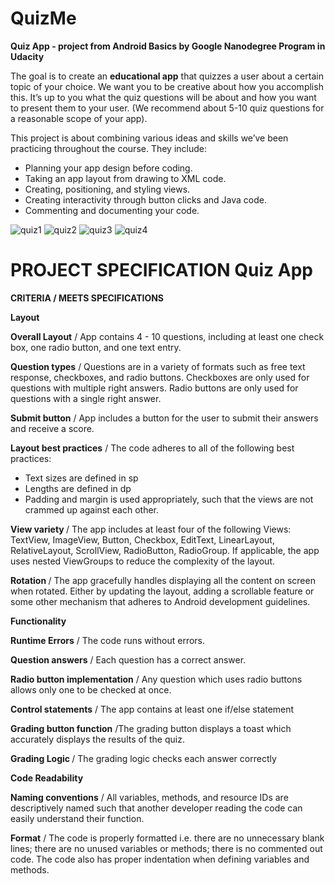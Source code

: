 # QuizMe

<p><b> Quiz App - project from Android Basics by Google Nanodegree Program in Udacity </b></p>

<p>The goal is to create an <b>educational app</b> that quizzes a user about a certain topic of your choice. We want you to be creative about how you accomplish this. It’s up to you what the quiz questions will be about and how you want to present them to your user. (We recommend about 5-10 quiz questions for a reasonable scope of your app).<p>

This project is about combining various ideas and skills we’ve been practicing throughout the course. They include:

 - Planning your app design before coding.
 - Taking an app layout from drawing to XML code.
 - Creating, positioning, and styling views.
 - Creating interactivity through button clicks and Java code.
 - Commenting and documenting your code.
 
![quiz1](https://user-images.githubusercontent.com/17390877/28673128-6c94d22c-72ea-11e7-929a-a64a929ac704.png)
![quiz2](https://user-images.githubusercontent.com/17390877/28673131-6d74ece0-72ea-11e7-9278-603adb3ccf71.png)
![quiz3](https://user-images.githubusercontent.com/17390877/28673130-6c9f7d30-72ea-11e7-9d1a-2cb8adf147f1.png)
![quiz4](https://user-images.githubusercontent.com/17390877/28673129-6c9b5f66-72ea-11e7-87dd-77e399e08719.png)
 
 #  PROJECT SPECIFICATION Quiz App
 
 <p><b> CRITERIA / MEETS SPECIFICATIONS </b></p>
 
 <p><b>Layout</b></p>
 
<p><b>Overall Layout</b> / App contains 4 - 10 questions, including at least one check box, one radio button, and one text entry.</p>
<p><b>Question types</b> / Questions are in a variety of formats such as free text response, checkboxes, and radio buttons. Checkboxes are only used for questions with multiple right answers. Radio buttons are only used for questions with a single right answer.</p>
<p><b>Submit button</b> / App includes a button for the user to submit their answers and receive a score.</p>
<p><b>Layout best practices</b> / The code adheres to all of the following best practices:</p>

 - Text sizes are defined in sp
 - Lengths are defined in dp
 - Padding and margin is used appropriately, such that the views are not crammed up against each other.
 
<p><b>View variety </b>/ The app includes at least four of the following Views: TextView, ImageView, Button, Checkbox, EditText, LinearLayout, RelativeLayout, ScrollView, RadioButton, RadioGroup. If applicable, the app uses nested ViewGroups to reduce the complexity of the layout.</p>
<p><b>Rotation </b>/ The app gracefully handles displaying all the content on screen when rotated. Either by updating the layout, adding a scrollable feature or some other mechanism that adheres to Android development guidelines.</p>

<p><b>Functionality</b></p>

<p><b>Runtime Errors</b> / The code runs without errors.</p>

<p><b>Question answers</b> / Each question has a correct answer.</p>

<p><b>Radio button implementation</b> / Any question which uses radio buttons allows only one to be checked at once.</p>

<p><b>Control statements</b> / The app contains at least one if/else statement</p>

<p><b>Grading button function</b> /The grading button displays a toast which accurately displays the results of the quiz.</p>

<p><b>Grading Logic </b>/ The grading logic checks each answer correctly</p>

<p><b>Code Readability</b></p>

<p><b> Naming conventions</b> / All variables, methods, and resource IDs are descriptively named such that another developer reading the code can easily understand their function.</p>

<p><b> Format</b> / The code is properly formatted i.e. there are no unnecessary blank lines; there are no unused variables or methods; there is no commented out code. The code also has proper indentation when defining variables and methods.</p>
